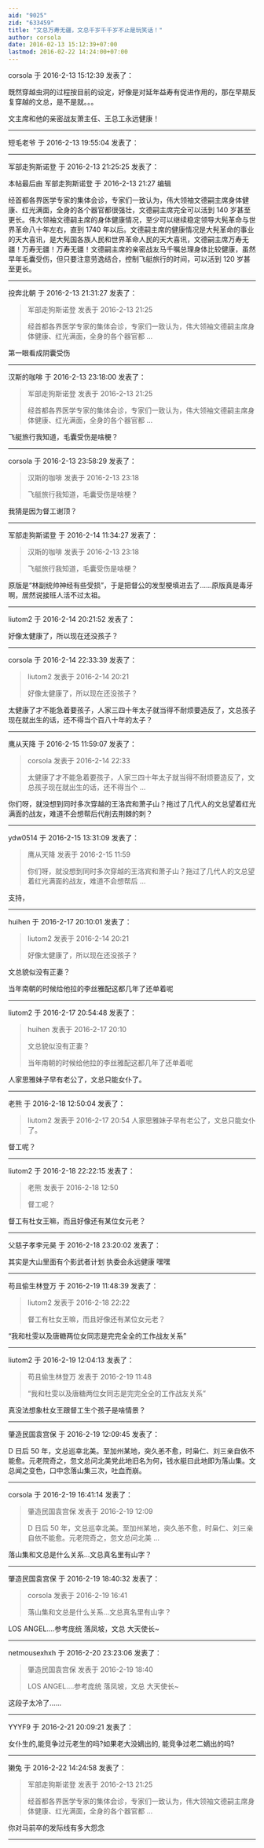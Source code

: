 ```yaml
---
aid: "9025"
zid: "633459"
title: "文总万寿无疆，文总千岁千千岁不止是玩笑话！"
author: corsola
date: 2016-02-13 15:12:39+07:00
lastmod: 2016-02-22 14:24:00+07:00
---
```


corsola 于 2016-2-13 15:12:39 发表了：

既然穿越虫洞的过程按目前的设定，好像是对延年益寿有促进作用的，那在早期反复穿越的文总，是不是就。。。

文主席和他的亲密战友萧主任、王总工永远健康！

---

短毛老爷 于 2016-2-13 19:55:04 发表了：

---

军部走狗斯诺登 于 2016-2-13 21:25:25 发表了：

本帖最后由 军部走狗斯诺登 于 2016-2-13 21:27 编辑

经首都各界医学专家的集体会诊，专家们一致认为，伟大领袖文德嗣主席身体健康、红光满面，全身的各个器官都很强壮，文德嗣主席完全可以活到 140 岁甚至更长。伟大领袖文德嗣主席的身体健康情况，至少可以继续稳定领导大髡革命与世界革命八十年左右，直到 1740 年以后。文德嗣主席的健康情况是大髡革命的事业的天大喜讯，是大髡国各族人民和世界革命人民的天大喜讯，文德嗣主席万寿无疆！万寿无疆！万寿无疆！文德嗣主席的亲密战友马千嘱总理身体比较健康，虽然早年毛囊受伤，但只要注意劳逸结合，控制飞艇旅行的时间，可以活到 120 岁甚至更长。

---

投奔北朝 于 2016-2-13 21:31:27 发表了：

> 军部走狗斯诺登 发表于 2016-2-13 21:25
>
> 经首都各界医学专家的集体会诊，专家们一致认为，伟大领袖文德嗣主席身体健康、红光满面，全身的各个器官都 ...

第一眼看成阴囊受伤

---

汉斯的咖啡 于 2016-2-13 23:18:00 发表了：

> 军部走狗斯诺登 发表于 2016-2-13 21:25
>
> 经首都各界医学专家的集体会诊，专家们一致认为，伟大领袖文德嗣主席身体健康、红光满面，全身的各个器官都 ...

飞艇旅行我知道，毛囊受伤是啥梗？

---

corsola 于 2016-2-13 23:58:29 发表了：

> 汉斯的咖啡 发表于 2016-2-13 23:18
>
> 飞艇旅行我知道，毛囊受伤是啥梗？

我猜是因为督工谢顶？

---

军部走狗斯诺登 于 2016-2-14 11:34:27 发表了：

> 汉斯的咖啡 发表于 2016-2-13 23:18
>
> 飞艇旅行我知道，毛囊受伤是啥梗？

原版是“林副统帅神经有些受损”，于是把督公的发型梗填进去了……原版真是毒牙啊，居然说接班人活不过太祖。

---

liutom2 于 2016-2-14 20:21:52 发表了：

好像太健康了，所以现在还没孩子？

---

corsola 于 2016-2-14 22:33:39 发表了：

> liutom2 发表于 2016-2-14 20:21
>
> 好像太健康了，所以现在还没孩子？

太健康了才不能急着要孩子，人家三四十年太子就当得不耐烦要造反了，文总孩子现在就出生的话，还不得当个百八十年的太子？

---

鹰从天降 于 2016-2-15 11:59:07 发表了：

> corsola 发表于 2016-2-14 22:33
>
> 太健康了才不能急着要孩子，人家三四十年太子就当得不耐烦要造反了，文总孩子现在就出生的话，还不得当个 ...

你们呀，就没想到同时多次穿越的王洛宾和萧子山？拖过了几代人的文总望着红光满面的战友，难道不会想帮后代削去荆棘的刺？

---

ydw0514 于 2016-2-15 13:31:09 发表了：

> 鹰从天降 发表于 2016-2-15 11:59
>
> 你们呀，就没想到同时多次穿越的王洛宾和萧子山？拖过了几代人的文总望着红光满面的战友，难道不会想帮后 ...

支持，

---

huihen 于 2016-2-17 20:10:01 发表了：

> liutom2 发表于 2016-2-14 20:21
>
> 好像太健康了，所以现在还没孩子？

文总貌似没有正妻？

当年南朝的时候给他拉的李丝雅配这都几年了还单着呢

---

liutom2 于 2016-2-17 20:54:48 发表了：

> huihen 发表于 2016-2-17 20:10
>
> 文总貌似没有正妻？
>
> 当年南朝的时候给他拉的李丝雅配这都几年了还单着呢

人家思雅妹子早有老公了，文总只能女仆了。

---

老熊 于 2016-2-18 12:50:04 发表了：

> liutom2 发表于 2016-2-17 20:54 人家思雅妹子早有老公了，文总只能女仆了。

督工呢？

---

liutom2 于 2016-2-18 22:22:15 发表了：

> 老熊 发表于 2016-2-18 12:50
>
> 督工呢？

督工有杜女王嘛，而且好像还有某位女元老？

---

父慈子孝李元昊 于 2016-2-18 23:20:02 发表了：

其实是大山里面有个影武者计划 执委会永远健康 嘿嘿

---

苟且偷生林登万 于 2016-2-19 11:48:39 发表了：

> liutom2 发表于 2016-2-18 22:22
>
> 督工有杜女王嘛，而且好像还有某位女元老？

“我和杜雯以及唐糖两位女同志是完完全全的工作战友关系”

---

liutom2 于 2016-2-19 12:04:13 发表了：

> 苟且偷生林登万 发表于 2016-2-19 11:48
>
> “我和杜雯以及唐糖两位女同志是完完全全的工作战友关系”

真没法想象杜女王跟督工生个孩子是啥情景？

---

肇造民国袁宫保 于 2016-2-19 12:09:45 发表了：

D 日后 50 年，文总巡幸北美。至加州某地，突久恙不愈，时枭仁、刘三亲自依不能愈。元老院奇之，忽文总问北美党此地旧名为何，钱水艇曰此地即为落山集。文总闻之变色，口中念落山集三次，吐血而崩。

---

corsola 于 2016-2-19 16:41:14 发表了：

> 肇造民国袁宫保 发表于 2016-2-19 12:09
>
> D 日后 50 年，文总巡幸北美。至加州某地，突久恙不愈，时枭仁、刘三亲自依不能愈。元老院奇之，忽文总问北美 ...

落山集和文总是什么关系...文总真名里有山字？

---

肇造民国袁宫保 于 2016-2-19 18:40:32 发表了：

> corsola 发表于 2016-2-19 16:41
>
> 落山集和文总是什么关系...文总真名里有山字？

LOS ANGEL....参考庞统 落凤坡，文总 大天使长~

---

netmousexhxh 于 2016-2-20 23:23:06 发表了：

> 肇造民国袁宫保 发表于 2016-2-19 18:40
>
> LOS ANGEL....参考庞统 落凤坡，文总 大天使长~

这段子太冷了……

---

YYYF9 于 2016-2-21 20:09:21 发表了：

女仆生的,能竞争过元老生的吗?如果老大没嫡出的, 能竞争过老二嫡出的吗?

---

獭兔 于 2016-2-22 14:24:58 发表了：

> 军部走狗斯诺登 发表于 2016-2-13 21:25
>
> 经首都各界医学专家的集体会诊，专家们一致认为，伟大领袖文德嗣主席身体健康、红光满面，全身的各个器官都 ...

你对马前卒的发际线有多大怨念

---
